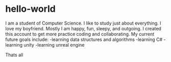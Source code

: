 # hello-world
I am a student of Computer Science. I like to study just about everything. I love my boyfriend. Mostly I am happy, fun, sleepy, and outgoing. I created this account to get more practice coding and collaborating. 
My current future goals include:
-learning data structures and algorithms
-learning C#
-learning unity
-learning unreal engine

Thats all
